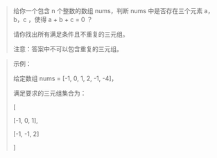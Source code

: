 

> 给你一个包含 n 个整数的数组 nums，判断 nums 中是否存在三个元素 a，b，c ，使得 a + b + c = 0 ？
>
> 请你找出所有满足条件且不重复的三元组。
>
> 注意：答案中不可以包含重复的三元组。

> 示例：
>
> 给定数组 nums = [-1, 0, 1, 2, -1, -4]，
>
> 满足要求的三元组集合为：
>
> [
>
>   [-1, 0, 1],
>
>   [-1, -1, 2]
>
>]

